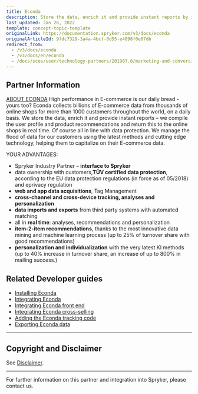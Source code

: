 ```yaml
---
title: Econda
description: Store the data, enrich it and provide instant reports by integrating Econda into Spryker Commerce OS.
last_updated: Jan 26, 2022
template: concept-topic-template
originalLink: https://documentation.spryker.com/v3/docs/econda
originalArticleId: 9fdc7329-3a4a-4bcf-8d55-e4898f0e07db
redirect_from:
  - /v3/docs/econda
  - /v3/docs/en/econda
  - /docs/scos/user/technology-partners/201907.0/marketing-and-conversion/personalization-and-cross-selling/econda/econda.html
---
```


## Partner Information

[ABOUT ECONDA](https://www.econda.de/)
High performance in E-commerce is our daily bread - yours too? Econda collects billions of E-commerce data from thousands of online shops for more than 1000 customers throughout the world, on a daily basis. We store the data, enrich it and provide instant reports – we compile the user profile and product recommendations and return this to the online shops in real time. Of course all in line with data protection. We manage the flood of data for our customers using the latest methods and cutting edge technology, helping them to capitalize on their E-commerce data.

YOUR ADVANTAGES:

* Spryker Industry Partner – <b>interface to Spryker</b>
* data ownership with customers,<b>TÜV certified data protection</b>, according to the EU data protection regulations (in force as of 05/2018) and eprivacy regulation
* <b>web and app data acquisitions</b>, Tag Management
* <b>cross-channel and cross-device tracking, analyses and personalization</b>
* <b>data imports and exports</b> from third party systems with automated matching
* all in <b>real time</b>: analyses, recommendations and personalization
* <b>item-2-item recommendations</b>, thanks to the most innovative data mining and machine learning process (up to 25% of turnover share with good recommendations)
* <b>personalization and individualization</b> with the very latest KI methods (up to 40% increase in turnover share, an increase of up to 800% in mailing success.)


## Related Developer guides

* [Installing Econda](/docs/scos/dev/technology-partner-guides/{{page.version}}/marketing-and-conversion/personalization-and-cross-selling/econda/installing-econda.html)
* [Integrating Econda](/docs/scos/dev/technology-partner-guides/{{page.version}}/marketing-and-conversion/personalization-and-cross-selling/econda/integrating-econda.html)
* [Integrating Econda front end](/docs/scos/dev/technology-partner-guides/{{page.version}}/marketing-and-conversion/personalization-and-cross-selling/econda/integrating-econda-front-end.html)
* [Integrating Econda cross-selling](/docs/scos/dev/technology-partner-guides/{{page.version}}/marketing-and-conversion/personalization-and-cross-selling/econda/integrating-econda-cross-selling.html)
* [Adding the Econda tracking code](/docs/scos/dev/technology-partner-guides/{{page.version}}/marketing-and-conversion/personalization-and-cross-selling/econda/adding-the-econda-tracking-code.html)
* [Exporting Econda data](/docs/scos/dev/technology-partner-guides/{{page.version}}/marketing-and-conversion/personalization-and-cross-selling/econda/exporting-econda-data.html)


---

## Copyright and Disclaimer

See [Disclaimer](https://github.com/spryker/spryker-documentation).

---
For further information on this partner and integration into Spryker, please contact us.

<div class="hubspot-forms hubspot-forms--docs">
<div class="hubspot-form" id="hubspot-partners-1">
            <div class="script-embed" data-code="
                                            hbspt.forms.create({
				                                portalId: '2770802',
				                                formId: '163e11fb-e833-4638-86ae-a2ca4b929a41',
              	                                onFormReady: function() {
              		                                const hbsptInit = new CustomEvent('hbsptInit', {bubbles: true});
              		                                document.querySelector('#hubspot-partners-1').dispatchEvent(hbsptInit);
              	                                }
				                            });
            "></div>
</div>
</div>
